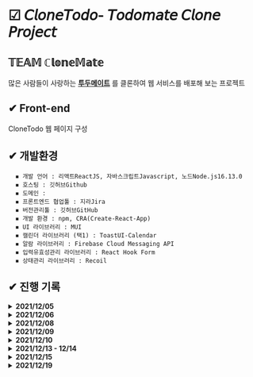 # ☑ 𝘊𝘭𝘰𝘯𝘦𝘛𝘰𝘥𝘰- 𝘛𝘰𝘥𝘰𝘮𝘢𝘵𝘦 𝘊𝘭𝘰𝘯𝘦 𝘗𝘳𝘰𝘫𝘦𝘤𝘵

## 𝕋𝔼𝔸𝕄 ℂ𝕝𝕠𝕟𝕖𝕄𝕒𝕥𝕖

많은 사람들이 사랑하는 **[투두메이트](https://www.todomate.net/#/)** 를 클론하여 웹 서비스를 배포해 보는 프로젝트

## ✔ Front-end

CloneTodo 웹 페이지 구성

## ✔ 개발환경

      ◾ 개발 언어 : 리액트ReactJS, 자바스크립트Javascript, 노드Node.js16.13.0
      ◾ 호스팅 : 깃허브Github
      ◾ 도메인 :
      ◾ 프론트엔드 협업툴 : 지라Jira
      ◾ 버전관리툴 : 깃허브GitHub
      ◾ 개발 환경 : npm, CRA(Create-React-App)
      ◾ UI 라이브러리 : MUI
      ◾ 캘린더 라이브러리 (택1) : ToastUI-Calendar
      ◾ 알람 라이브러리 : Firebase Cloud Messaging API
      ◾ 입력유효성관리 라이브러리 : React Hook Form
      ◾ 상태관리 라이브러리 : Recoil

## ✔ 진행 기록

<details>
      <summary> <b>2021/12/05</b> </summary>
      <div markdown="1">       
      <br>
      - 개발환경 셋팅 시작 
      <br>
      - Initialize project using Create React App
      </div>
      <br>
</details>
    
<details>
      <summary> <b>2021/12/06</b> </summary>
      <div markdown="1">       
      <br>
      - React 폴더 트리 생성
      <br>
      - Merge branch 'main' of https://github.com/kenna-hwa/clonemate-front
      </div>
      <br>
</details>

<details>
      <summary> <b>2021/12/08</b> </summary>
      <div markdown="1">       
      <br>
      - 리액트 Material-UI 설치 후 테스트
      </div>
      <br>
</details>

<details>
      <summary> <b>2021/12/09</b> </summary>
      <div markdown="1">       
      <br>
       - 메인 화면 버튼 구현
      </div>
      <br>
</details>

<details>
      <summary> <b>2021/12/10</b> </summary>
      <div markdown="1">       
      <br>
       - 첫 Pull Request
      </div>
      <br>
</details>

<details>
      <summary> <b>2021/12/13 - 12/14</b> </summary>
      <div markdown="1">       
      <br>
       - React Route 적용
      </div>
      <br>
</details>

<details>
      <summary> <b>2021/12/15</b> </summary>
      <div markdown="1">       
      <br>
       - 로그인 페이지 버튼 구현
      </div>
      <br>
</details>

<details>
      <summary> <b>2021/12/19</b> </summary>
      <div markdown="1">       
      <br>
       - 회원가입 페이지 버튼 구현
            <br>
       - Navbar 생성 (main - MainNavBar, page - BasicNavBar)
      </div>
      <br>
</details>
